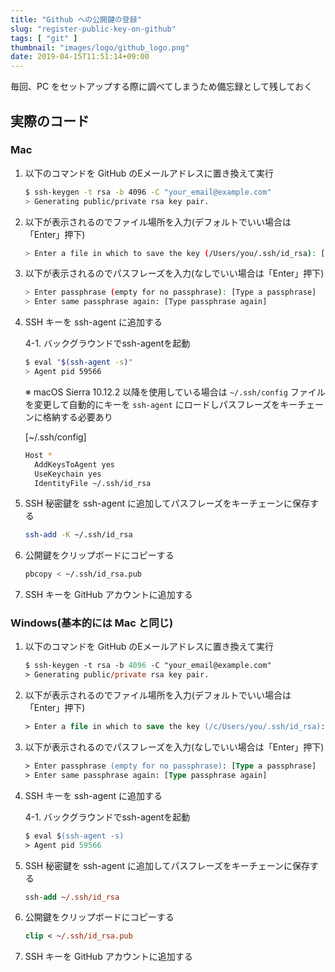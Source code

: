 ```yaml
---
title: "Github への公開鍵の登録"
slug: "register-public-key-on-github"
tags: [ "git" ]
thumbnail: "images/logo/github_logo.png"
date: 2019-04-15T11:51:14+09:00
---
```


毎回、PC をセットアップする際に調べてしまうため備忘録として残しておく

## 実際のコード

### Mac

1. 以下のコマンドを GitHub のEメールアドレスに置き換えて実行

    ```bash
    $ ssh-keygen -t rsa -b 4096 -C "your_email@example.com"
    > Generating public/private rsa key pair.
    ```

2. 以下が表示されるのでファイル場所を入力(デフォルトでいい場合は「Enter」押下)

    ```bash
   > Enter a file in which to save the key (/Users/you/.ssh/id_rsa): [Press enter]
   ```

3. 以下が表示されるのでパスフレーズを入力(なしでいい場合は「Enter」押下)

    ```bash
    > Enter passphrase (empty for no passphrase): [Type a passphrase]
    > Enter same passphrase again: [Type passphrase again]
   ```

4. SSH キーを ssh-agent に追加する

    4-1. バックグラウンドでssh-agentを起動

    ```bash
    $ eval "$(ssh-agent -s)"
    > Agent pid 59566
    ```

    ※ macOS Sierra 10.12.2 以降を使用している場合は `~/.ssh/config` ファイルを変更して自動的にキーを `ssh-agent` にロードしパスフレーズをキーチェーンに格納する必要あり

    [~/.ssh/config]

    ```bash
    Host *
      AddKeysToAgent yes
      UseKeychain yes
      IdentityFile ~/.ssh/id_rsa
    ```

5. SSH 秘密鍵を ssh-agent に追加してパスフレーズをキーチェーンに保存する

    ```bash
    ssh-add -K ~/.ssh/id_rsa
    ```

6. 公開鍵をクリップボードにコピーする

    ```bash
    pbcopy < ~/.ssh/id_rsa.pub
    ```

7. SSH キーを GitHub アカウントに追加する

### Windows(基本的には Mac と同じ)

1. 以下のコマンドを GitHub のEメールアドレスに置き換えて実行

    ```ps
    $ ssh-keygen -t rsa -b 4096 -C "your_email@example.com"
    > Generating public/private rsa key pair.
    ```

2. 以下が表示されるのでファイル場所を入力(デフォルトでいい場合は「Enter」押下)

    ```ps
    > Enter a file in which to save the key (/c/Users/you/.ssh/id_rsa):[Press enter]
    ```

3. 以下が表示されるのでパスフレーズを入力(なしでいい場合は「Enter」押下)

    ```ps
    > Enter passphrase (empty for no passphrase): [Type a passphrase]
    > Enter same passphrase again: [Type passphrase again]
    ```

4. SSH キーを ssh-agent に追加する

    4-1. バックグラウンドでssh-agentを起動

    ```ps
    $ eval $(ssh-agent -s)
    > Agent pid 59566
    ```

5. SSH 秘密鍵を ssh-agent に追加してパスフレーズをキーチェーンに保存する

    ```ps
    ssh-add ~/.ssh/id_rsa
    ```

6. 公開鍵をクリップボードにコピーする

    ```ps
    clip < ~/.ssh/id_rsa.pub
    ```

7. SSH キーを GitHub アカウントに追加する
